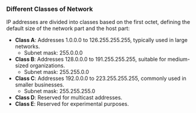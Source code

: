 ### Different Classes of Network

IP addresses are divided into classes based on the first octet, defining the default size of the network part and the host part:

- **Class A**: Addresses 1.0.0.0 to 126.255.255.255, typically used in large networks. 
	- Subnet mask: 255.0.0.0
- **Class B**: Addresses 128.0.0.0 to 191.255.255.255, suitable for medium-sized organizations. 
	- Subnet mask: 255.255.0.0
- **Class C**: Addresses 192.0.0.0 to 223.255.255.255, commonly used in smaller businesses. 
	- Subnet mask: 255.255.255.0
- **Class D**: Reserved for multicast addresses.
- **Class E**: Reserved for experimental purposes.